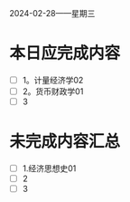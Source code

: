 2024-02-28——星期三
# 本日应完成内容

- [ ] 1。计量经济学02
- [ ] 2。货币财政学01
- [ ] 3

# 未完成内容汇总

- [ ] 1.经济思想史01
- [ ] 2
- [ ] 3